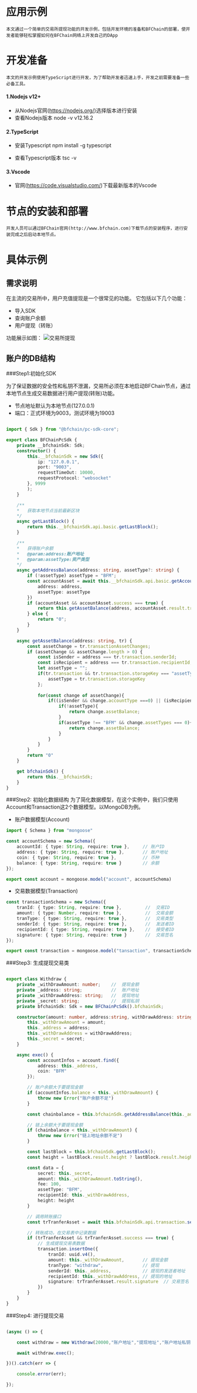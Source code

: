 # 应用示例

    本文通过一个简单的交易所提现功能的开发示例，包括开发环境的准备和BFChain的部署，使开发者能够轻松掌握如何在BFChain网络上开发自己的DApp

# 开发准备
    本文的开发示例使用TypeScript进行开发，为了帮助开发者迅速上手，开发之前需要准备一些必备工具。

#### 1.Nodejs v12+
- 从Nodejs官网(https://nodejs.org/)选择版本进行安装
- 查看Nodejs版本
node -v
v12.16.2

#### 2.TypeScript
- 安装Typescript
npm install -g typescript

- 查看Typescript版本
tsc -v

#### 3.Vscode
- 官网(https://code.visualstudio.com/)下载最新版本的Vscode

# 节点的安装和部署
    开发人员可以通过BFChain官网(http://www.bfchain.com)下载节点的安装程序，进行安装完成之后启动本地节点。

# 具体示例
## 需求说明

在主流的交易所中，用户充值提现是一个很常见的功能。
它包括以下几个功能：

- 导入SDK
- 查询账户余额
- 用户提现（转账）

功能展示如图：
![交易所提现](./media/withdraw.png)

## 账户的DB结构

###Step1:初始化SDK

为了保证数据的安全性和私钥不泄漏，交易所必须在本地启动BFChain节点，通过本地节点生成交易数据进行用户提现(转账)功能。

- 节点地址默认为本地节点(127.0.0.1)
- 端口：正式环境为9003，测试环境为19003

```ts

import { Sdk } from "@bfchain/pc-sdk-core";

export class BFChainPcSdk {
    private __bfchainSdk: Sdk;
    constructor() {
        this.__bfchainSdk = new Sdk({
            ip: "127.0.0.1",
            port: "9003",
            requestTimeOut: 10000,
            requestProtocol: "websocket"
        }, 9999
        );
    }

    /**
    *   获取本地节点当前最新区块
    */
    async getLastBlock() {
        return this.__bfchainSdk.api.basic.getLastBlock();
    }

    /**
    *   获得账户余额
    *   @param:address:账户地址
    *   @param:assetType:资产类型
    */
    async getAddressBalance(address: string, assetType?: string) {
        if (!assetType) assetType = "BFM";
        const accountAsset = await this.__bfchainSdk.api.basic.getAccountLastTransaction({
            address: address,
            assetType: assetType
        })
        if (accountAsset && accountAsset.success === true) {
            return this.getAssetBalance(address, accountAsset.result.transactionInBlock)
        } else {
            return "0";
        }
    }

    async getAssetBalance(address: string, tr) {
        const assetChange = tr.transactionAssetChanges;
        if (assetChange && assetChange.length > 0) {
            const isSender = address === tr.transaction.senderId;
            const isRecipient = address === tr.transaction.recipientId;
            let assetType = "";
            if(tr.transaction && tr.transaction.storageKey === "assetType" && tr.transaction.storageKey){
                assetType = tr.transaction.storageKey
            };
    
            for(const change of assetChange){
                if((isSender && change.accountType ===0) || (isRecipient && change.accountType === 1)){
                    if(!assetType){
                        return change.assetBalance;
                    }
                    if(assetType !== "BFM" && change.assetTypes === 0){
                        return change.assetBalance;
                    }
                }
            }
        }
        return "0"
    }

    get bfchainSdk() {
        return this.__bfchainSdk;
    }
}

```

###Step2: 初始化数据结构
为了简化数据模型，在这个实例中，我们只使用Account和Transaction这2个数据模型。以MongoDB为例。

- 账户数据模型(Account)

```ts
import { Schema } from "mongoose"

const accountSchema = new Schema({
    accountId: { type: String, require: true },     // 账户ID
    address: { type: String, require: true },       // 账户地址
    coin: { type: String, require: true },          // 币种
    balance: { type: String, require: true }        // 余额
});

export const account = mongoose.model("account", accountSchema)
```
- 交易数据模型(Transaction)

```ts
const transactionSchema = new Schema({
    tranId: { type: String, require: true },         //  交易ID
    amount: { type: Number, require: true },         //  交易金额
    tranType: { type: String, require: true },       //  交易类型
    senderId: { type: String, require: true },       //  发送者ID
    recipientId: { type: String, require: true },    //  接受者ID
    signature: { type: String, require: true }       //  交易签名
});

export const transaction = mongoose.model("tansaction", transactionSchema)
```

###Step3: 生成提现交易类
```ts

export class Withdraw {
    private _withDrawAmount: number;    //  提现金额
    private _address: string;           //  账户地址
    private _withDrawAddress: string;   //  提现地址
    private _secret: string;            //  提现私钥
    private bfchainSdk: Sdk = new BFChainPcSdk().bfchainSdk;

    constructor(amount: number, address:string, withDrawAddress: string, secret: string) {
        this._withDrawAmount = amount;
        this._address = address;
        this._withDrawAddress = withDrawAddress;
        this._secret = secret;
    }

    async exec() {
        const accountInfos = account.find({
            address: this._address,
            coin: "BFM"
        });

        // 账户余额大于要提现金额
        if (accountInfos.balance < this._withDrawAmount) {
            throw new Error("账户余额不足")
        }

        const chainbalance = this.bfchainSdk.getAddressBalance(this._address);

        // 链上余额大于要提现金额
        if (chainbalance < this._withDrawAmount) {
            throw new Error("链上地址余额不足")
        }

        const lastBlock = this.bfchainSdk.getLastBlock();
        const height = lastBlock.result.height ? lastBlock.result.height : 1;

        const data = {
            secret: this._secret,
            amount: this._withDrawAmount.toString(),
            fee: 100,
            assetType: "BFM",
            recipientId: this._withDrawAddress,
            height: height
        }

        // 调用转账接口
        const trTranferAsset = await this.bfchainSdk.api.transaction.sendTransferAsset(data);

        // 转账成功，在交易表中记录数据
        if (trTranferAsset && trTranferAsset.success === true) {
            // 生成提现交易表数据
            transaction.insertOne({
                tranId: uuid.v4(),
                amount: this._withDrawAmount,       // 提现金额
                tranType: "withdraw",               // 提现
                senderId: this._address,            // 提现的发送者地址
                recipientId: this._withDrawAddress, // 提现的地址
                signature: trTranferAsset.result.signature  // 交易签名
            })
        }
    }
}

```

###Step4: 进行提现交易 
```ts

(async () => {

    const withdraw = new Withdraw(20000,"账户地址","提现地址","账户地址私钥");

    await withdraw.exec();

})().catch(err => {

    console.error(err);

});

```